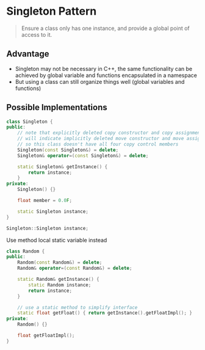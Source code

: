 # Singleton Pattern

> Ensure a class only has one instance, and provide a global point of access to it.

## Advantage
* Singleton may not be necessary in C++, the same functionality can be achieved by global variable and functions encapsulated in a namespace
* But using a class can still organize things well (global variables and functions)

## Possible Implementations
```cpp
class Singleton {
public:
    // note that explicitly deleted copy constructor and copy assignment operator
    // will indicate implicitly deleted move constructor and move assignment operator
    // so this class doesn't have all four copy control members
    Singleton(const Singleton&) = delete;
    Singleton& operator=(const Singleton&) = delete;

    static Singleton& getInstance() {
        return instance;
    }
private:
    Singleton() {}

    float member = 0.0F;

    static Singleton instance;
}

Singleton::Singleton instance;
```

Use method local static variable instead
```cpp
class Random {
public:
    Random(const Random&) = delete;
    Random& operator=(const Random&) = delete;

    static Random& getInstance() {
        static Random instance;
        return instance;
    }

    // use a static method to simplify interface
    static float getFloat() { return getInstance().getFloatImpl(); }
private:
    Random() {}

    float getFloatImpl();
}
```
